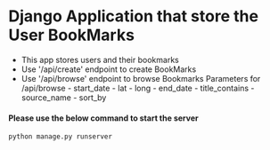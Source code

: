 # Django Application that store the User BookMarks

- This app stores users and their bookmarks
- Use '/api/create' endpoint to create BookMarks
- Use '/api/browse' endpoint to browse Bookmarks
      Parameters for /api/browse
          - start_date
          - lat
          - long
          - end_date
          - title_contains
          - source_name
          - sort_by

#### Please use the below command to start the server
```
python manage.py runserver
```